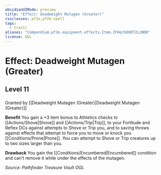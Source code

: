 ```yaml
---
obsidianUIMode: preview
title: "Effect: Deadweight Mutagen (Greater)"
cssclasses: pf2e,pf2e-spell
tags:
  - trait/
aliases: "Compendium.pf2e.equipment-effects.Item.IFHqrbQUOT2LzNDB"
license: OGL
---
```

# Effect: Deadweight Mutagen (Greater)
## Level 11
### 






Granted by [[Deadweight Mutagen (Greater)|Deadweight Mutagen (Greater)]]

**Benefit** You gain a +3 item bonus to Athletics checks to [[Actions/Shove|Shove]] and [[Actions/Trip|Trip]], to your Fortitude and Reflex DCs against attempts to Shove or Trip you, and to saving throws against effects that attempt to force you to move or knock you [[Conditions/Prone|Prone]]. You can attempt to Shove or Trip creatures up to two sizes larger than you.

**Drawback** You gain the [[Conditions/Encumbered|Encumbered]] condition and can't remove it while under the effects of the mutagen.

*Source: Pathfinder Treasure Vault*
*OGL*